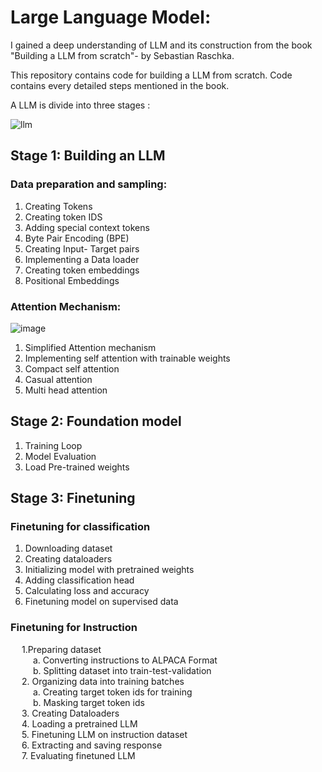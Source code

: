 # Large Language Model:
I gained a deep understanding of LLM and its construction from the book "Building a LLM from scratch"- by Sebastian Raschka.

This repository contains code for building a LLM from scratch.
Code contains every detailed steps mentioned in the book.

A LLM is divide into three stages :

  ![llm](https://github.com/user-attachments/assets/48fdd0d5-f4d3-49dd-ae64-9f9f156f0c8d)


## Stage 1: Building an LLM
### Data preparation and sampling:
1. Creating Tokens
2. Creating token IDS
3. Adding special context tokens
4. Byte Pair Encoding (BPE)
5. Creating Input- Target pairs
6. Implementing a Data loader
7. Creating token embeddings
8. Positional Embeddings

### Attention Mechanism:

  ![image](https://github.com/user-attachments/assets/f25bfff9-f136-4eee-98b5-c65a2a468a05)


1. Simplified Attention mechanism
2. Implementing self attention with trainable weights
3. Compact self attention
4. Casual attention
5. Multi head attention

## Stage 2: Foundation model
1. Training Loop
2. Model Evaluation
3. Load Pre-trained weights

## Stage 3: Finetuning 
### Finetuning for classification
1. Downloading dataset
2. Creating dataloaders
3. Initializing model with pretrained weights
4. Adding classification head
5. Calculating loss and accuracy
6. Finetuning model on supervised data

### Finetuning for Instruction 
&emsp; 1.Preparing dataset<br/>
  &emsp; &emsp; a. Converting instructions to ALPACA Format<br/> 
  &emsp; &emsp; b. Splitting dataset into train-test-validation <br/>
&emsp; 2. Organizing data into training batches<br/>
  &emsp; &emsp; a. Creating target token ids for training<br/>
  &emsp; &emsp; b. Masking target token ids<br/>
&emsp; 3. Creating Dataloaders<br/>
&emsp; 4. Loading a pretrained LLM<br/>
&emsp; 5. Finetuning LLM on instruction dataset<br/>
&emsp; 6. Extracting and saving response<br/>
&emsp; 7. Evaluating finetuned LLM<br/>
  


